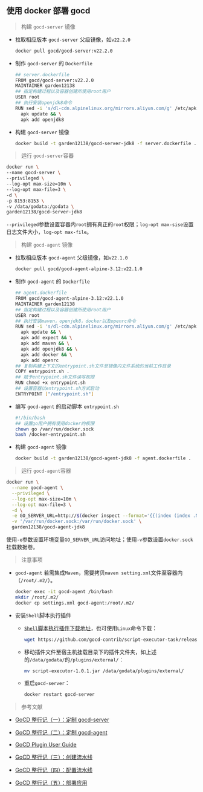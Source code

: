 ## 使用 docker 部署 gocd

> 构建 ```gocd-server``` 镜像

* 拉取相应版本 ```gocd-server``` 父级镜像，如```v22.2.0```
  
  ```bash
  docker pull gocd/gocd-server:v22.2.0
  ```

* 制作 ```gocd-server``` 的 ```Dockerfile```

  ```bash
  ## server.dockerfile
  FROM gocd/gocd-server:v22.2.0
  MAINTAINER garden12138
  ## 指定构建过程以及容器创建所使用root用户
  USER root
  ## 执行安装openjdk8命令
  RUN sed -i 's/dl-cdn.alpinelinux.org/mirrors.aliyun.com/g' /etc/apk/repositories && \  
    apk update && \
    apk add openjdk8
  ```

* 构建 ```gocd-server``` 镜像
  
  ```bash
  docker build -t garden12138/gocd-server-jdk8 -f server.dockerfile .
  ```

> 运行 ```gocd-server```容器
  
  ```bash
  docker run \
  --name gocd-server \
  --privileged \
  --log-opt max-size=10m \
  --log-opt max-file=3 \
  -d \
  -p 8153:8153 \
  -v /data/godata:/godata \
  garden12138/gocd-server-jdk8
  ```

  ```--privileged```参数设置容器内```root```拥有真正的```root```权限；```log-opt max-sise```设置日志文件大小，```log-opt max-file```。

> 构建 ```gocd-agent``` 镜像
  
* 拉取相应版本 ```gocd-agent``` 父级镜像，如```v22.1.0```
  
  ```bash
  docker pull gocd/gocd-agent-alpine-3.12:v22.1.0
  ```

* 制作 ```gocd-agent``` 的 ```Dockerfile```

  ```bash
  ## agent.dockerfile
  FROM gocd/gocd-agent-alpine-3.12:v22.1.0
  MAINTAINER garden12138
  ## 指定构建过程以及容器创建所使用root用户
  USER root
  ## 执行安装maven，openjdk8，docker以及openrc命令
  RUN sed -i 's/dl-cdn.alpinelinux.org/mirrors.aliyun.com/g' /etc/apk/repositories && \ 
    apk update && \
    apk add expect && \
    apk add maven && \
    apk add openjdk8 && \
    apk add docker && \
    apk add openrc
  ## 复制构建上下文的entrypoint.sh文件至镜像内文件系统的当前工作目录
  COPY entrypoint.sh .
  ## 赋予entrypoint.sh文件读写权限
  RUN chmod +x entrypoint.sh
  ## 设置容器以entrypoint.sh方式启动
  ENTRYPOINT ["/entrypoint.sh"]
  ```

* 编写 ```gocd-agent``` 的启动脚本 ```entrypoint.sh```

  ```bash
  #!/bin/bash
  ## 设置go用户拥有使用docker的权限
  chown go /var/run/docker.sock
  bash /docker-entrypoint.sh
  ```

* 构建 ```gocd-agent``` 镜像

  ```bash
  docker build -t garden12138/gocd-agent-jdk8 -f agent.dockerfile .
  ```

> 运行 ```gocd-agent```容器

```bash
docker run \
  --name gocd-agent \
  --privileged \
  --log-opt max-size=10m \
  --log-opt max-file=3 \
  -d \
  -e GO_SERVER_URL=http://$(docker inspect --format='{{(index (index .NetworkSettings.IPAddress))}}' gocd-server):8153/go \
  -v '/var/run/docker.sock:/var/run/docker.sock' \
  garden12138/gocd-agent-jdk8
```

使用```-e```参数设置环境变量```GO_SERVER_URL```访问地址；使用```-v```参数设置```docker.sock```挂载数据卷。

> 注意事项

* ```gocd-agent``` 若需集成```Maven```，需要拷贝```maven setting.xml```文件至容器内（```/root/.m2/```）。
  
  ```bash
  docker exec -it gocd-agent /bin/bash
  mkdir /root/.m2/
  docker cp settings.xml gocd-agent:/root/.m2/
  ```

* 安装```Shell```脚本执行插件
  
  * [```Shell```脚本执行插件下载地址](https://github.com/gocd-contrib/script-executor-task/releases/download/1.0.1/script-executor-1.0.1.jar)，也可使用```Linux```命令下载：

    ```bash
    wget https://github.com/gocd-contrib/script-executor-task/releases/download/1.0.1/script-executor-1.0.1.jar
    ```

  * 移动插件文件至宿主机挂载目录下的插件文件夹，如上述的```/data/godata/```的```/plugins/external/```：

    ```bash
    mv script-executor-1.0.1.jar /data/godata/plugins/external/
    ```
  
  * 重启```gocd-server```：

    ```bash
    docker restart gocd-server 
    ```
  
> 参考文献

* [GoCD 整行记（一）：定制 gocd-server](https://www.jianshu.com/p/e4e4ed65f100)
  
* [GoCD 整行记（二）：定制 gocd-agent](https://www.jianshu.com/p/6b0961d806d2)

* [GoCD Plugin User Guide](https://www.bookstack.cn/read/gocd-20.5-en/42e37f2ec557d5bc.md#ejh70a)

* [GoCD 整行记（三）：创建流水线](https://www.jianshu.com/p/4711f9781aa1)

* [GoCD 整行记（四）：配置流水线](https://www.jianshu.com/p/27cb772dd35f)

* [GoCD 整行记（五）：部署应用](https://www.jianshu.com/p/79e829fdb2a1)
